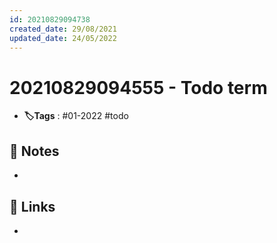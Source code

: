 ```yaml
---
id: 20210829094738
created_date: 29/08/2021
updated_date: 24/05/2022
---
```


#  20210829094555 - Todo term
- **🏷️Tags** :  #01-2022 #todo
[ ](#anki-card)
## 📝 Notes
-
## 🔗 Links
-
